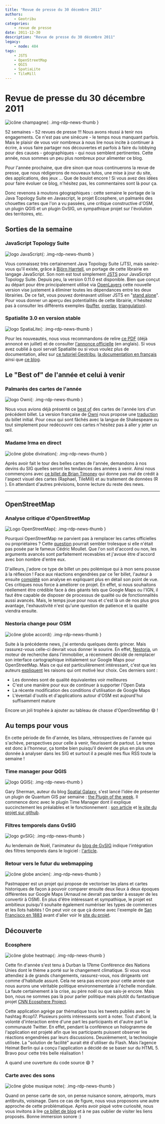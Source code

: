 ```yaml
---
title: "Revue de presse du 30 décembre 2011"
authors:
    - Geotribu
categories:
    - revue de presse
date: 2011-12-30
description: "Revue de presse du 30 décembre 2011"
legacy:
    - node: 484
tags:
    - JSTS
    - OpenStreetMap
    - QGIS
    - SpatiaLite
    - TileMill
---
```


# Revue de presse du 30 décembre 2011

![icône champagne](https://cdn.geotribu.fr/img/logos-icones/divers/champagne.jpg "icône champagne"){: .img-rdp-news-thumb }

52 semaines - 52 revues de presse !!! Nous avons réussi à tenir nos engagements. Ce n'est pas une sinécure - le temps nous manquant parfois. Mais le plaisir de vous voir nombreux à nous lire nous incite à continuer à écrire, à vous faire partager nos découvertes et parfois à faire du lobbying pour des causes - géographiques - qui nous semblent pertinentes. Cette année, nous sommes un peu plus nombreux pour alimenter ce blog.

Pour l'année prochaine, que dire sinon que nous continuerons la revue de presse, que nous rédigerons de nouveaux tutos, une mise à jour du site, des applications, des jeux ... Que de boulot encore ! Si vous avez des idées pour faire évoluer ce blog, n'hésitez pas, les commentaires sont là pour ça.

Donc revenons à moutons géographiques : cette semaine le portage de la Java Topology Suite en Javascript, le projet Ecosphere, un palmarès des chouettes cartes que l'on a vu passées, une critique constructive d'OSM, un plugin QGIS et un plugin GvSIG, un sympathique projet sur l'évolution des territoires, etc.

## Sorties de la semaine

### JavaScript Topology Suite

![logo JavaScript](https://cdn.geotribu.fr/img/logos-icones/programmation/javascript.svg "logo JavaScript"){: .img-rdp-news-thumb }

Vous connaissez très certainement Java Topology Suite (JTS), mais saviez-vous qu'il existe, grâce à [Björn Harrtell](https://github.com/bjornharrtell), un portage de cette librairie en langage JavaScript. Son nom est tout simplement [JSTS](https://github.com/bjornharrtell/jsts) pour JavaScript Topology Suite. Depuis peu, la version 0.11.0 est disponible. Bien que conçut au départ pour être principalement utilisé via [OpenLayers](https://openlayers.org/) cette nouvelle version vise justement à éliminer toutes les dépendances entre les deux librairies. De ce fait, vous pouvez dorénavant utiliser JSTS en "[stand alone](https://fr.wikipedia.org/wiki/Standalone)". Pour vous donner un aperçu des potentialités de cette librairie, n'hésitez pas à consulter les différents exemples ([buffer](http://bjornharrtell.github.com/jsts/examples/buffer.html), [overlay](http://bjornharrtell.github.com/jsts/examples/overlay.html), [triangulation](http://bjornharrtell.github.com/jsts/examples/triangulation.html)).

### Spatialite 3.0 en version stable

![logo SpatiaLite](https://cdn.geotribu.fr/img/logos-icones/logiciels_librairies/spatialite.png "logo SpatiaLite"){: .img-rdp-news-thumb }

Pour les nouveautés, nous vous recommandons de relire [ce PDF](http://www.gaia-gis.it/GEOS-advanced.pdf) (déjà annoncé en juillet) et de consulter [l'annonce officielle](http://groups.google.com/group/spatialite-users/browse_thread/thread/649f823546cbaf68) (en anglais). Si vous avez oublié à quoi servait Spatialite ou si vous voulez plus de documentation, allez sur [ce tutoriel Geotribu](http://www.geotribu.net/node/356), [la documentation en français](http://www.gaia-gis.it/gaia-sins/spatialite-cookbook-fr/index.html) ainsi que [ce blog](http://sites.google.com/site/sgbdspatialite/).

## Le "Best of" de l'année et celui à venir

### Palmarès des cartes de l'année

![logo Owni](https://cdn.geotribu.fr/img/logos-icones/entreprises_association/owni.svg "logo Owni"){: .img-rdp-news-thumb }

Nous vous avions déjà présenté ce [best of](http://owni.eu/2011/12/09/the-best-maps-of-2011/) des cartes de l'année lors d'un précédent billet. La version française de [Owni](http://owni.fr/) nous propose une [traduction](http://owni.fr/2011/12/29/carte-2011-bestof-data/) du billet initial. Pour ceux qui sont fâchés avec la langue de Shakespeare ou tout simplement pour redécouvrir ces cartes n'hésitez pas à aller y jeter un œil.

### Madame Irma en direct

![icône globe divination](https://cdn.geotribu.fr/img/internal/icons-rdp-news/globe_boule_cristal_divination.jpg "icône globe divination"){: .img-rdp-news-thumb }

Après avoir fait le tour des belles cartes de l'année, demandons à nos devins du SIG quelles seront les tendances des années à venir. Ainsi nous commençons avec [ce billet de Brian Timoney](http://mapbrief.com/2011/12/27/timoneys-geo-hot-list-for-2012/) qui donne pas mal de crédit à l'aspect visuel des cartes (Raphael, TileMill) et au traitement de données (R ). En attendant d'autres prévisions, bonne lecture du reste des news.

----

## OpenStreetMap

### Analyse critique d'OpenStreetMap

![Logo OpenStreetMap](https://cdn.geotribu.fr/img/logos-icones/OpenStreetMap/Openstreetmap.png "logo OpenStreetMap"){: .img-rdp-news-thumb }

Pourquoi OpenStreetMap ne parvient pas à remplacer les cartes officielles ou propriétaires ? Cette [question](http://www.cedricmoullet.com/news/whyopenstreetmapfailstoreplaceofficialbasemapsinasustainableway) pourrait sembler trolesque si elle n'était pas posée par le fameux Cédric Moullet. Que l'on soit d'accord ou non, les arguments avancés sont parfaitement recevables et j'avoue être d'accord avec bon nombre d'entre eux.

D'ailleurs, j'adore ce type de billet un peu polémique qui à mon sens pousse à la réflexion ! Face aux réactions engendrées par ce 1er billet, l'auteur à ensuite [complété](http://www.cedricmoullet.com/news/whyopenstreetmapfailstoreplaceofficialorproprietarybasemapsinasustainablewayclarifications) son analyse en expliquant plus en détail son point de vue. Ces critiques nous force à améliorer ce projet. En effet, si nous souhaitons réellement être crédible face à des géants tels que Google Maps ou l'IGN, il faut être capable de disposer de processus de qualité ou de fonctionnalités aussi avancés. Mais, le temps joue pour nous et c'est là un de nos plus gros avantage, l'exhaustivité n'est qu'une question de patience et la qualité viendra ensuite.

### Nestoria change pour OSM

![icône globe accord](https://cdn.geotribu.fr/img/internal/icons-rdp-news/lobby.png "icône globe lobby"){: .img-rdp-news-thumb }

Suite à la précédente news, j'ai entendu quelques dents grincer. Mais rassurez-vous celle-ci devrait vous donner le sourire. En effet, [Nestoria](http://www.nestoria.fr/), un moteur de recherche dans l'immobilier, a récemment décidé de remplacer son interface cartographique initialement sur Google Maps pour OpenStreetMap. Mais ce qui est particulièrement intéressant, c'est que les auteurs [expliquent](http://blog.nestoria.co.uk/why-and-how-weve-switched-away-from-google-ma) les raisons qui ont motivé leur choix. Ces derniers sont :

* Les données sont de qualité équivalentes voir meilleures
* C'est une manière pour eux de continuer à supporter l'Open Data
* La récente modification des conditions d'utilisation de Google Maps
* L'éventail d'outils et d'applications autour d'OSM est aujourd'hui suffisamment mature

Encore un joli trophée à ajouter au tableau de chasse d'OpenStreetMap :smile: !

## Au temps pour vous

En cette période de fin d'année, les bilans, rétrospectives de l'année qui s'achève, perspectives pour celle à venir, fleurissent de partout. Le temps est donc à l'honneur, ça tombe bien puisqu'il devient de plus en plus une donnée à analyser dans les SIG et surtout il a peuplé mes flux RSS toute la semaine !

### Time manager pour QGIS

![logo QGIS](https://cdn.geotribu.fr/img/logos-icones/logiciels_librairies/qgis.png "logo QGIS"){: .img-rdp-news-thumb }

Gary Sherman, auteur du blog [Spatial Galaxy](http://spatialgalaxy.net/), s'est lancé l'idée de présenter un plugin de Quantum GIS par semaine : [the Plugin of the week](http://spatialgalaxy.net/tag/plugins-2/). Il commence donc avec le plugin Time Manager dont il explique succinctement les préalables et le fonctionnement : [son article](http://spatialgalaxy.net/2011/12/23/qgis-plugin-of-the-week-time-manager/) et [le site du projet sur github](https://github.com/anitagraser/TimeManager).

### Filtres temporels dans GvSIG

![logo gvSIG](https://cdn.geotribu.fr/img/logos-icones/logiciels_librairies/gvsig.png "logo gvSIG"){: .img-rdp-news-thumb }

Au lendemain de Noël, l'animateur du [blog de GvSIG](http://blog.gvsig.org/) indique l'intégration des filtres temporels dans le logiciel : [l'article](http://blog.gvsig.org/2011/12/26/temporal-filters-in-gvsig/).

### Retour vers le futur du webmapping

![icône globe ancien](https://cdn.geotribu.fr/img/internal/icons-rdp-news/ancien.png "icône globe ancien"){: .img-rdp-news-thumb }

Pastmapper est un projet qui propose de vectoriser les plans et cartes historiques de façon à pouvoir comparer ensuite deux lieux à deux époques différentes sur Google Maps (Arnaud ne devrait pas tarder à essayer de les convertir à OSM). En plus d'être intéressant et sympathique, le projet est ambitieux puisqu'il souhaite également numériser les types de commerces et les îlots habités ! On peut voir ce que çà donne avec l'exemple de [San Francisco en 1883](http://www.pastmapper.com/map/1853/) avant d'aller voir le [site du projet](http://blog.pastmapper.com/).

## Découverte

### Ecosphere

![icône globe heatmap](https://cdn.geotribu.fr/img/internal/icons-rdp-news/heatmap.png "icône globe heatmap"){: .img-rdp-news-thumb }

Cette fin d'année s'est tenu à Durban la 17ème Conférence des Nations Unies dont le thème a porté sur le changement climatique. Si vous vous attendiez à de grands changements, rassurez-vous, nos dirigeants ont comme d'habitude assuré. Cela ne sera pas encore pour cette année que nous aurons une véritable politique environnementale à l'échelle mondiale. La faute certainement à la crise, au père noël ou que sais-je encore. Mais bon, nous ne sommes pas là pour parler politique mais plutôt du fantastique projet [CNN Ecosphere Project](http://cnn-ecosphere.com/).

Cette application agrège par thématique tous les tweets publiés avec le hashtag #cop17. Plusieurs points intéressants sont à noter. Tout d'abord, la volonté d'interaction entre d'une part les participants et d'autre part la communauté Twitter. En effet, pendant la conférence un hologramme de l'application est projeté afin que les participants puissent observer les réactions engendrées par leurs discussions. Deuxièmement, la technologie utilisée. La "solution de facilité" aurait été d'utiliser du Flash. Mais l’agence Heimat Berlin qui a conçu l'application a décidé de se baser sur du HTML 5. Bravo pour cette très belle réalisation !

A quand une ouverture du code source :smile: ?

### Carte avec des sons

![icône globe musique note](https://cdn.geotribu.fr/img/internal/icons-rdp-news/musique_note.png "icône globe musique note"){: .img-rdp-news-thumb }

Quand on pense carte de son, on pense nuisance sonore, aéroports, murs antibruits, voisinage. Dans ce cas de figure, nous vous proposons une autre approche de cette problématique. Après avoir piqué votre curiosité, nous vous invitons à lire [ce billet de blog](http://podcast.blog.lemonde.fr/2011/12/20/une-carte-sonore-de-montreal/) et à ne pas oublier de visiter les liens proposés. Bonne immersion sonore :)
